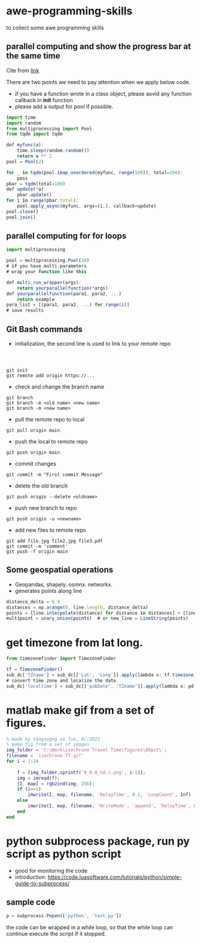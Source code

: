 # awe-programming-skills
to collect some awe programming skills


## parallel computing and show the progress bar at the same time 
Cite from [link](https://github.com/tqdm/tqdm/issues/484)

There are two points we need to pay attention when we apply below code.
* if you have a function wrote in a class object, please aovid any function callback in __init__ function 
* please add a output for pool if possible. 
```javascript
import time
import random
from multiprocessing import Pool
from tqdm import tqdm

def myfunc(a):
    time.sleep(random.random())
    return a ** 2
pool = Pool(2)

for _ in tqdm(pool.imap_unordered(myfunc, range(100)), total=100):
    pass
pbar = tqdm(total=100)
def update(*a):
    pbar.update()
for i in range(pbar.total):
    pool.apply_async(myfunc, args=(i,), callback=update)
pool.close()
pool.join()
```

## parallel computing for for loops
```javascript
import multiprocessing

pool = multiprocessing.Pool(10)
# if you have multi-parameters 
# wrap your function like this

def multi_run_wrapper(args):
    return yourparallelfunction(*args)
def yourparallelfunction(para1, para2, ...)
    return example
para_list = [(para1, para2, ...) for range(i)]
# save results
```


## Git Bash commands
* initialization, the second line is used to link to your remote repo
```



git init
git remote add origin https://...
```

* check and change the branch name
```
git branch
git branch -m <old name> <new name>
git branch -m <new name>
```
* pull the remote repo to local 
```
git pull origin main 
```
* push the local to remote repo
```
git push origin main
```
* commit changes
```
git commit -m "First commit Message"
```
* delete the old branch
```
git push origin --delete <oldname>
```
* push new branch to repo
```
git push origin -u <newname>
```
* add new files to remote repo
```
git add file.jpg file2.jpg file3.pdf
git commit -m 'comment'
git push -f origin main
```


## Some geospatial operations 
* Geopandas, shapely, osmnx. networkx.
* generates points along line 
```javascript
distance_delta = 0.9
distances = np.arange(0, line.length, distance_delta)
points = [line.interpolate(distance) for distance in distances] + [line.boundary[1]]
multipoint = unary_union(points)  # or new_line = LineString(points)
```

# get timezone from lat long.
```javascript
from timezonefinder import TimezoneFinder

tf = TimezoneFinder()
sub_dc['TZname'] = sub_dc[['Lat', 'Long']].apply(lambda x: tf.timezone_at(lng=x[1], lat=x[0]), axis=1)
# convert time zone and localize the date.
sub_dc['localtime'] = sub_dc[['pubDate', 'TZname']].apply(lambda x: pd.to_datetime(x[0], format='%a %b %d %H:%M:%S %z %Y').tz_convert(x[1]).tz_localize(None), axis=1)
```

# matlab make gif from a set of figures. 
```Matlab
% made by Yangsogng on Tue, 6//2022
% make fig from a set of images
img_folder = 'C:\Work\isochrone Travel Time\figures\80pct\';
filename = 'isochrone TT.gif'
for i = 1:24
    
    f = [img_folder,sprintf('0_0.8_%d.c.png', i-1)];
    img = imread(f);
    [I, map] = rgb2ind(img, 256);
    if (i==1)
        imwrite(I, map, filename, 'DelayTime', 0.1, 'LoopCount', Inf)
    else
        imwrite(I, map, filename, 'WriteMode', 'append', 'DelayTime', 0.1)
    end
end
```

# python subprocess package, run py script as python script
* good for monitoring the code
* introduction: https://code.luasoftware.com/tutorials/python/simple-guide-to-subprocess/
## sample code
```javascript
p = subprocess.Popen(['python', 'test.py'])
```
the code can be wrapped in a while loop, so that the while loop can continue execute the script if it stopped. 


